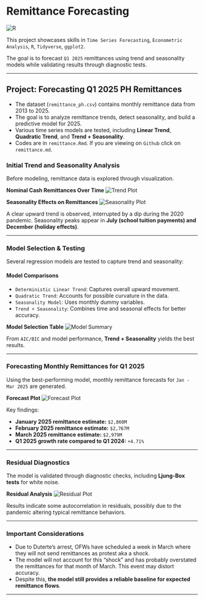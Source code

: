 # Remittance Forecasting
![R](https://img.shields.io/badge/R-276DC3?style=for-the-badge&logo=r&logoColor=white)

This project showcases skills in `Time Series Forecasting`, `Econometric Analysis`, `R`, `Tidyverse`, `ggplot2`. 

The goal is to forecast `Q1 2025` remittances using trend and seasonality models while validating results through diagnostic tests.

---

## Project: Forecasting Q1 2025 PH Remittances
- The dataset (`remittance_ph.csv`) contains monthly remittance data from 2013 to 2025.
- The goal is to analyze remittance trends, detect seasonality, and build a predictive model for 2025.
- Various time series models are tested, including **Linear Trend**, **Quadratic Trend**, and **Trend + Seasonality**.
- Codes are in `remittance.Rmd`. If you are viewing on `Github` click on `remittance.md`.

### Initial Trend and Seasonality Analysis
Before modeling, remittance data is explored through visualization.

**Nominal Cash Remittances Over Time**
![Trend Plot](https://lh3.googleusercontent.com/pw/AP1GczMyl8zdSilEGaDEL5Pu81-HJb1Q1qgNHd0_MgD1cj6MrW2mZVTe517CgWjt5yIaU83QcGvQA8OAgnNCNMwVIYCvIl0lX-U38v--NvHBeY8mLy9CyXF172hRQM0I-FF8HKU01E3WfJek9zBnD4RP5qI9=w803-h544-s-no-gm?authuser=0)

**Seasonality Effects on Remittances**
![Seasonality Plot](https://lh3.googleusercontent.com/pw/AP1GczOJa8JQVL0jB8sdjDTY_bX1JLn0bLGXP2OfKEH1TlR6QyJ8BrCS_zqItE8z11q0BgrwTtCWAGN_FY-nHYUiUAAJUNodXPvUeN_MAYLJhjR1lHbcf6OL6uWETByDmqi292Hm7mmGyNYY8PsNVlpqhvx9=w769-h539-s-no-gm?authuser=0)

A clear upward trend is observed, interrupted by a dip during the 2020 pandemic. Seasonality peaks appear in **July (school tuition payments) and December (holiday effects)**.

---

### Model Selection & Testing
Several regression models are tested to capture trend and seasonality:

#### **Model Comparisons**
- `Deterministic Linear Trend`: Captures overall upward movement.
- `Quadratic Trend`: Accounts for possible curvature in the data.
- `Seasonality Model`: Uses monthly dummy variables.
- `Trend + Seasonality`: Combines time and seasonal effects for better accuracy.

**Model Selection Table**
![Model Summary](https://lh3.googleusercontent.com/pw/AP1GczP3KjirTi68PD7JEDEU0buNgz1ETKKtiUQ11rosMVdRXcaIzkA-z19nywEJ9PWRBfcrmXlO9HbTZHIQo_a8mj-vf4q2JYmY0UxfgI4UAVFpF1CDOcUXbii4oyxkDnUWnzZfx94AMzj4cOh3q_B8bqqp=w655-h957-s-no-gm?authuser=0)

From `AIC/BIC` and model performance, **Trend + Seasonality** yields the best results.

---

### Forecasting Monthly Remittances for Q1 2025
Using the best-performing model, monthly remittance forecasts for `Jan - Mar 2025` are generated.

**Forecast Plot**
![Forecast Plot](https://lh3.googleusercontent.com/pw/AP1GczPt6RFIT_ziIJT0eu-yWe1AIBtBHKYsVwUJfNunIFhklgFKdMSVGCOWU2kOj1NPTk2MSPvaxgqjUYLzCw36Kkx4hpqJo47p2TTgWmIBWh8EfNd8VhA0vK_VtjjAyMT3Jhc0zqa-BnsWSB2G7gjPacdf=w745-h532-s-no-gm?authuser=0)

Key findings:
- **January 2025 remittance estimate:** `$2,860M`
- **February 2025 remittance estimate:** `$2,767M`
- **March 2025 remittance estimate:** `$2,979M`
- **Q1 2025 growth rate compared to Q1 2024:** `+4.71%`

---

### Residual Diagnostics
The model is validated through diagnostic checks, including **Ljung-Box tests** for white noise.

**Residual Analysis**
![Residual Plot](https://lh3.googleusercontent.com/pw/AP1GczMNCZ3IeMuo1_iYHZgbPpzYmHv3MaHAPdu3s0F3kdvAD66VJ4M3Xxo_BCHK4d2Xn2I8aL49RptxD83zA7k-Awgn9lmFCRo-WY7uaO4KdfoigO8ky5CH28Hl5iE5SVCnvCLGsy_NWT9GCl1MYiIkgWfc=w792-h551-s-no-gm?authuser=0)

Results indicate some autocorrelation in residuals, possibly due to the pandemic altering typical remittance behaviors.

---

### Important Considerations
- Due to Duterte’s arrest, OFWs have scheduled a week in March where they will not send remittances as protest aka a shock.
- The model will not account for this “shock” and has probably overstated the remittances for that month of March. This event may distort accuracy.
- Despite this, **the model still provides a reliable baseline for expected remittance flows**.

---

